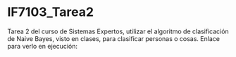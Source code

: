 # IF7103_Tarea2

Tarea 2 del curso de Sistemas Expertos, utilizar el algoritmo de clasificación de Naive Bayes, visto en clases, para clasificar personas o cosas. 
Enlace para verlo en ejecución: 
